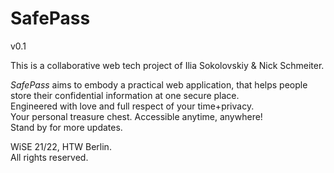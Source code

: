 # SafePass

v0.1

This is a collaborative web tech project of Ilia Sokolovskiy & Nick Schmeiter. 

_SafePass_ aims to embody a practical web application, that helps people store their confidential information at one secure place.    
Engineered with love and full respect of your time+privacy.   
Your personal treasure chest. Accessible anytime, anywhere!                                                                
Stand by for more updates. 

WiSE 21/22, HTW Berlin.                                                                                                                                                                                                                                                        
All rights reserved.

